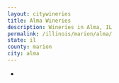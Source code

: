 ```yaml
---
layout: citywineries
title: Alma Wineries
description: Wineries in Alma, IL
permalink: /illinois/marion/alma/
state: il
county: marion
city: alma
---
```

-

